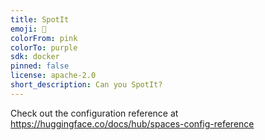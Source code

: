 ```yaml
---
title: SpotIt
emoji: 🚀
colorFrom: pink
colorTo: purple
sdk: docker
pinned: false
license: apache-2.0
short_description: Can you SpotIt?
---
```


Check out the configuration reference at https://huggingface.co/docs/hub/spaces-config-reference
